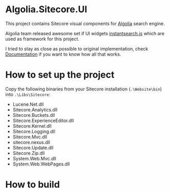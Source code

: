# Algolia.Sitecore.UI

This project contains Sitecore visual components for [Algolia](https://www.algolia.com) search engine. 

Algolia team released awesome set if UI widgets [instantsearch.js](https://community.algolia.com/instantsearch.js/) which are used as framework for this project.

I tried to stay as close as possible to original implementation, check [Documentation](https://community.algolia.com/instantsearch.js/documentation/) if you want to know how all that works. 

# How to set up the project

Copy the following binaries from your Sitecore installation (`.\Website\bin`) into `.\Libs\Sitecore`:

* Lucene.Net.dll
* Sitecore.Analytics.dll
* Sitecore.Buckets.dll
* Sitecore.ExperienceEditor.dll
* Sitecore.Kernel.dll
* Sitecore.Logging.dll
* Sitecore.Mvc.dll
* sitecore.nexus.dll
* Sitecore.Update.dll
* Sitecore.Zip.dll
* System.Web.Mvc.dll
* System.Web.WebPages.dll

# How to build


